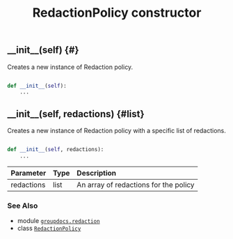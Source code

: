 ﻿---
title: RedactionPolicy constructor
second_title: GroupDocs.Redaction for Python via .NET API References
description: 
type: docs
weight: 10
url: /groupdocs.redaction/redactionpolicy/__init__/
is_root: false
---

## \_\_init\_\_(self) {#}

Creates a new instance of Redaction policy.



```python

def __init__(self):
    ...
```




## \_\_init\_\_(self, redactions) {#list}

Creates a new instance of Redaction policy with a specific list of redactions.



```python

def __init__(self, redactions):
    ...
```


| Parameter | Type | Description |
| :- | :- | :- |
| redactions | list | An array of redactions for the policy |



### See Also
* module [`groupdocs.redaction`](../../)
* class [`RedactionPolicy`](/redaction/python-net/groupdocs.redaction/redactionpolicy)

